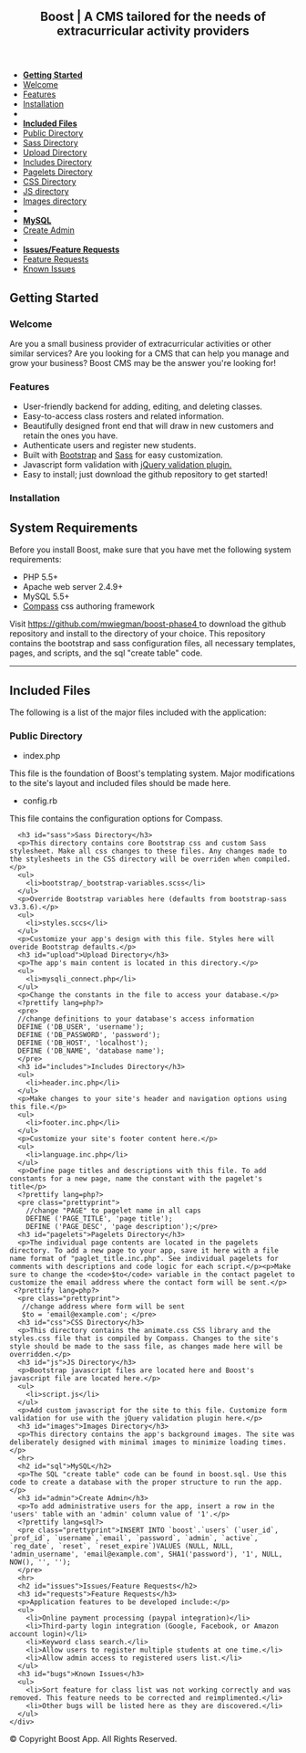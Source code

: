 <!DOCTYPE html>
<html>
<head>
<meta charset="utf-8">
<meta name="description" content="Documentation for class scheduling app for Boost After School Enrichment.">
<meta name="viewport" content="initial-scale=1.0, minimum-scale=1.0, maximum-scale=1.0, user-scalable=no">
<title>Boost App Documentation</title>
<link rel="icon" href="http://student065.webdev.seminolestate.edu/favicon.ico?v=2" type="image/x-icon" />
<link href="http://fonts.googleapis.com/css?family=Raleway:700,300" rel="stylesheet"
        type="text/css">
<link rel="stylesheet" href="css/docstyle.css">
</head>
<body>
<div class="wrapper">
<header>
  <div class="container">
    <h2 class="lone-header">Boost | A CMS tailored for the needs of extracurricular activity providers</h2>
  </div>
</header>
<section>
  <div class="container">
    <ul class="docs-nav">
      <li><strong><a href="#start">Getting Started</a></strong></li>
      <li><a href="#welcome" class="cc-active">Welcome</a></li>
      <li><a href="#features" class="cc-active">Features</a></li>
      <li><a href="#install" class="cc-active">Installation</a></li>      
      <li class="separator"></li>
      <li><strong><a href="#includes">Included Files</a></strong></li>
      <li><a href="#public" class="cc-active">Public Directory</a></li>
      <li><a href="#sass" class="cc-active">Sass Directory</a></li>
      <li><a href="#upload" class="cc-active">Upload Directory</a></li>
      <li><a href="#includes" class="cc-active">Includes Directory</a></li>
      <li><a href="#pagelets" class="cc-active">Pagelets Directory</a></li>
      <li><a href="#css" class="cc-active">CSS Directory</a></li>
      <li><a href="#js" class="cc-active">JS directory</a></li>
      <li><a href="#images" class="cc-active">Images directory</a></li>
      <li class="separator"></li>
      <li><strong><a href="#sql">MySQL</a></strong></li>
      <li><a href="#admin" class="cc-active">Create Admin</a></li>
      <li class="separator"></li>
      <li><strong><a href="#issues">Issues/Feature Requests</a></strong></li>
      <li><a href="#requests" class="cc-active">Feature Requests</a></li>
      <li><a href="#bugs" class="cc-active">Known Issues</a></li>
    </ul>
    <div class="docs-content">
      <h2 id="start"> Getting Started</h2>
      <h3 id="welcome"> Welcome</h3>
      <p>Are you a small business provider of extracurricular activities or other similar services? Are you looking for a CMS that can help you manage and grow your business? Boost CMS may be the answer you're looking for!</p>
      <h3 id="features"> Features</h3>
      <ul>
        <li>User-friendly backend for adding, editing, and deleting classes.</li>
        <li>Easy-to-access class rosters and related information.</li>
        <li>Beautifully designed front end that will draw in new customers and retain the ones you have.</li>
        <li>Authenticate users and register new students.</li>
        <li>Built with <a href="http://getbootstrap.com/">Bootstrap</a> and <a href="http://sass-lang.com/">Sass</a> for easy customization.</li>
        <li>Javascript form validation with <a href="https://jqueryvalidation.org/">jQuery validation plugin.</a></li>
        <li>Easy to install; just download the github repository to get started!</li>        
      </ul>
      <h3 id="install">Installation</h3>
      <h2>System Requirements</h2>
      <p> Before you install Boost, make sure that you have met the following system requirements:</p>
      <ul>
        <li>PHP 5.5+</li>
        <li>Apache web server 2.4.9+</li>
        <li>MySQL 5.5+</li>
        <li><a href="http://compass-style.org/">Compass</a> css authoring framework</li>        
      </ul>
      <p> Visit <a href="https://github.com/mwiegman/boost-phase4">https://github.com/mwiegman/boost-phase4 </a>to download the github repository and install to the directory of your choice. This repository contains the bootstrap and sass configuration files, all necessary templates, pages, and scripts, and the sql "create table" code.</p> 
      <hr>
      <h2 id="includes">Included Files</h2>
      <p> The following is a list of the major files included with the application:</p>
      <h3 id="public">Public Directory</h3>
      <ul>
        <li>index.php</li>
      </ul>     
      <p>This file is the foundation of Boost's templating system. Major modifications to the site's layout and included files should be made here.</p>      
      <ul>
        <li>config.rb</li>
      </ul>
      <p>This file contains the configuration options for Compass.</p>
      
      <h3 id="sass">Sass Directory</h3>
      <p>This directory contains core Bootstrap css and custom Sass stylesheet. Make all css changes to these files. Any changes made to the stylesheets in the CSS directory will be overriden when compiled.</p>
      <ul>
        <li>bootstrap/_bootstrap-variables.scss</li>
      </ul>
      <p>Override Bootstrap variables here (defaults from bootstrap-sass v3.3.6).</p>      
      <ul>
        <li>styles.sccs</li>
      </ul>
      <p>Customize your app's design with this file. Styles here will overide Bootstrap defaults.</p>
      <h3 id="upload">Upload Directory</h3>
      <p>The app's main content is located in this directory.</p>
      <ul>
        <li>mysqli_connect.php</li>
      </ul>
      <p>Change the constants in the file to access your database.</p>
      <?prettify lang=php?>   
      <pre>
      //change definitions to your database's access information
      DEFINE ('DB_USER', 'username');
      DEFINE ('DB_PASSWORD', 'password');
      DEFINE ('DB_HOST', 'localhost');
      DEFINE ('DB_NAME', 'database name');
      </pre>
      <h3 id="includes">Includes Directory</h3>
      <ul>
        <li>header.inc.php</li>
      </ul>
      <p>Make changes to your site's header and navigation options using this file.</p>
      <ul>
        <li>footer.inc.php</li>
      </ul>
      <p>Customize your site's footer content here.</p>
      <ul>
        <li>language.inc.php</li>
      </ul>
      <p>Define page titles and descriptions with this file. To add constants for a new page, name the constant with the pagelet's title</p>
      <?prettify lang=php?>    
      <pre class="prettyprint">
        //change "PAGE" to pagelet name in all caps
        DEFINE ('PAGE_TITLE', 'page title'); 
        DEFINE ('PAGE_DESC', 'page description');</pre> 
      <h3 id="pagelets">Pagelets Directory</h3>
      <p>The individual page contents are located in the pagelets directory. To add a new page to your app, save it here with a file name format of "paglet_title.inc.php". See individual pagelets for comments with descriptions and code logic for each script.</p><p>Make sure to change the <code>$to</code> variable in the contact pagelet to customize the email address where the contact form will be sent.</p>      
     <?prettify lang=php?>    
      <pre class="prettyprint">
       //change address where form will be sent
       $to = 'email@example.com'; </pre> 
      <h3 id="css">CSS Directory</h3>
      <p>This directory contains the animate.css CSS library and the styles.css file that is compiled by Compass. Changes to the site's style should be made to the sass file, as changes made here will be overridden.</p> 
      <h3 id="js">JS Directory</h3>
      <p>Bootstrap javascript files are located here and Boost's javascript file are located here.</p>
      <ul>
        <li>script.js</li>       
      </ul>
      <p>Add custom javascript for the site to this file. Customize form validation for use with the jQuery validation plugin here.</p>
      <h3 id="images">Images Directory</h3>
      <p>This directory contains the app's background images. The site was deliberately designed with minimal images to minimize loading times.</p>
      <hr>
      <h2 id="sql">MySQL</h2>
      <p>The SQL "create table" code can be found in boost.sql. Use this code to create a database with the proper structure to run the app.</p>
      <h3 id="admin">Create Admin</h3>
      <p>To add administrative users for the app, insert a row in the 'users' table with an 'admin' column value of '1'.</p>
      <?prettify lang=sql?>
      <pre class="prettyprint">INSERT INTO `boost`.`users` (`user_id`, `prof_id`, `username`,`email`, `password`, `admin`, `active`, `reg_date`, `reset`, `reset_expire`)VALUES (NULL, NULL, 'admin_username', 'email@example.com', SHA1('password'), '1', NULL, NOW(), '', '');
      </pre>
      <hr>
      <h2 id="issues">Issues/Feature Requests</h2>
      <h3 id="requests">Feature Requests</h3>
      <p>Application features to be developed include:</p>
      <ul>
        <li>Online payment processing (paypal integration)</li>
        <li>Third-party login integration (Google, Facebook, or Amazon account login)</li>
        <li>Keyword class search.</li>
        <li>Allow users to register multiple students at one time.</li>
        <li>Allow admin access to registered users list.</li>
      </ul>
      <h3 id="bugs">Known Issues</h3>
      <ul>
        <li>Sort feature for class list was not working correctly and was removed. This feature needs to be corrected and reimplimented.</li>
        <li>Other bugs will be listed here as they are discovered.</li>
      </ul>
    </div>
  </div>
</section>

<footer>
  <div>
    <p> &copy; Copyright Boost App. All Rights Reserved.</p>
  </div>
</footer>
</div>
<script src="js/jquery.min.js"></script> 
<script src="https://cdn.rawgit.com/google/code-prettify/master/loader/run_prettify.js?skin=desert"></script>
</body>
</html>

